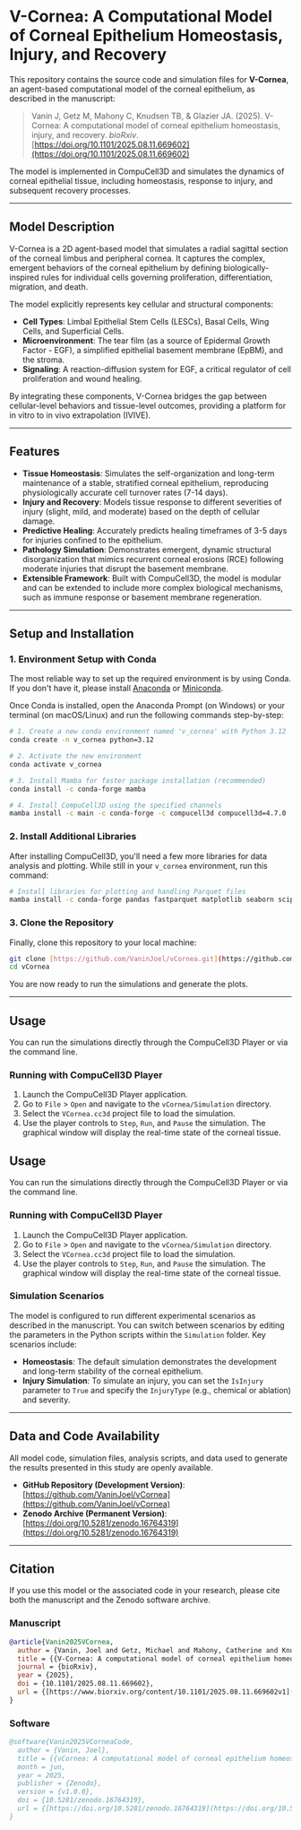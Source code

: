 # V-Cornea: A Computational Model of Corneal Epithelium Homeostasis, Injury, and Recovery

This repository contains the source code and simulation files for **V-Cornea**, an agent-based computational model of the corneal epithelium, as described in the manuscript:

> Vanin J, Getz M, Mahony C, Knudsen TB, & Glazier JA. (2025). V-Cornea: A computational model of corneal epithelium homeostasis, injury, and recovery. *bioRxiv*. [https://doi.org/10.1101/2025.08.11.669602](https://doi.org/10.1101/2025.08.11.669602)

The model is implemented in CompuCell3D and simulates the dynamics of corneal epithelial tissue, including homeostasis, response to injury, and subsequent recovery processes.

---

## Model Description

V-Cornea is a 2D agent-based model that simulates a radial sagittal section of the corneal limbus and peripheral cornea. It captures the complex, emergent behaviors of the corneal epithelium by defining biologically-inspired rules for individual cells governing proliferation, differentiation, migration, and death.

The model explicitly represents key cellular and structural components:
* **Cell Types**: Limbal Epithelial Stem Cells (LESCs), Basal Cells, Wing Cells, and Superficial Cells.
* **Microenvironment**: The tear film (as a source of Epidermal Growth Factor - EGF), a simplified epithelial basement membrane (EpBM), and the stroma.
* **Signaling**: A reaction-diffusion system for EGF, a critical regulator of cell proliferation and wound healing.

By integrating these components, V-Cornea bridges the gap between cellular-level behaviors and tissue-level outcomes, providing a platform for in vitro to in vivo extrapolation (IVIVE).

---

## Features

* **Tissue Homeostasis**: Simulates the self-organization and long-term maintenance of a stable, stratified corneal epithelium, reproducing physiologically accurate cell turnover rates (7-14 days).
* **Injury and Recovery**: Models tissue response to different severities of injury (slight, mild, and moderate) based on the depth of cellular damage.
* **Predictive Healing**: Accurately predicts healing timeframes of 3-5 days for injuries confined to the epithelium.
* **Pathology Simulation**: Demonstrates emergent, dynamic structural disorganization that mimics recurrent corneal erosions (RCE) following moderate injuries that disrupt the basement membrane.
* **Extensible Framework**: Built with CompuCell3D, the model is modular and can be extended to include more complex biological mechanisms, such as immune response or basement membrane regeneration.

---

## Setup and Installation

### 1. Environment Setup with Conda

The most reliable way to set up the required environment is by using Conda. If you don't have it, please install [Anaconda](https://www.anaconda.com/products/distribution) or [Miniconda](https://docs.conda.io/en/latest/miniconda.html).

Once Conda is installed, open the Anaconda Prompt (on Windows) or your terminal (on macOS/Linux) and run the following commands step-by-step:

```bash
# 1. Create a new conda environment named 'v_cornea' with Python 3.12
conda create -n v_cornea python=3.12

# 2. Activate the new environment
conda activate v_cornea

# 3. Install Mamba for faster package installation (recommended)
conda install -c conda-forge mamba

# 4. Install CompuCell3D using the specified channels
mamba install -c main -c conda-forge -c compucell3d compucell3d=4.7.0
```

### 2. Install Additional Libraries

After installing CompuCell3D, you'll need a few more libraries for data analysis and plotting. While still in your `v_cornea` environment, run this command:

```bash
# Install libraries for plotting and handling Parquet files
mamba install -c conda-forge pandas fastparquet matplotlib seaborn scipy
```

### 3. Clone the Repository

Finally, clone this repository to your local machine:

```bash
git clone [https://github.com/VaninJoel/vCornea.git](https://github.com/VaninJoel/vCornea.git)
cd vCornea
```
You are now ready to run the simulations and generate the plots.

---

## Usage

You can run the simulations directly through the CompuCell3D Player or via the command line.

### Running with CompuCell3D Player

1.  Launch the CompuCell3D Player application.
2.  Go to `File` > `Open` and navigate to the `vCornea/Simulation` directory.
3.  Select the `VCornea.cc3d` project file to load the simulation.
4.  Use the player controls to `Step`, `Run`, and `Pause` the simulation. The graphical window will display the real-time state of the corneal tissue.


## Usage

You can run the simulations directly through the CompuCell3D Player or via the command line.

### Running with CompuCell3D Player

1.  Launch the CompuCell3D Player application.
2.  Go to `File` > `Open` and navigate to the `vCornea/Simulation` directory.
3.  Select the `VCornea.cc3d` project file to load the simulation.
4.  Use the player controls to `Step`, `Run`, and `Pause` the simulation. The graphical window will display the real-time state of the corneal tissue.

### Simulation Scenarios

The model is configured to run different experimental scenarios as described in the manuscript. You can switch between scenarios by editing the parameters in the Python scripts within the `Simulation` folder. Key scenarios include:

* **Homeostasis**: The default simulation demonstrates the development and long-term stability of the corneal epithelium.
* **Injury Simulation**: To simulate an injury, you can set the `IsInjury` parameter to `True` and specify the `InjuryType` (e.g., chemical or ablation) and severity.

---

## Data and Code Availability

All model code, simulation files, analysis scripts, and data used to generate the results presented in this study are openly available.

* **GitHub Repository (Development Version)**: [https://github.com/VaninJoel/vCornea](https://github.com/VaninJoel/vCornea)
* **Zenodo Archive (Permanent Version)**: [https://doi.org/10.5281/zenodo.16764319](https://doi.org/10.5281/zenodo.16764319)

---

## Citation

If you use this model or the associated code in your research, please cite both the manuscript and the Zenodo software archive.

### Manuscript

```bibtex
@article{Vanin2025VCornea,
  author = {Vanin, Joel and Getz, Michael and Mahony, Catherine and Knudsen, Thomas B. and Glazier, James A.},
  title = {{V-Cornea: A computational model of corneal epithelium homeostasis, injury, and recovery}},
  journal = {bioRxiv},
  year = {2025},
  doi = {10.1101/2025.08.11.669602},
  url = {[https://www.biorxiv.org/content/10.1101/2025.08.11.669602v1](https://www.biorxiv.org/content/10.1101/2025.08.11.669602v1)}
}
```

### Software

```bibtex
@software{Vanin2025VCorneaCode,
  author = {Vanin, Joel},
  title = {{vCornea: A computational model of corneal epithelium homeostasis, injury, and recovery}},
  month = jun,
  year = 2025,
  publisher = {Zenodo},
  version = {v1.0.0},
  doi = {10.5281/zenodo.16764319},
  url = {[https://doi.org/10.5281/zenodo.16764319](https://doi.org/10.5281/zenodo.16764319)}
}

